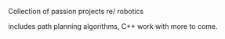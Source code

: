 Collection of passion projects re/ robotics

includes path planning algorithms, C++ work with more to come.
